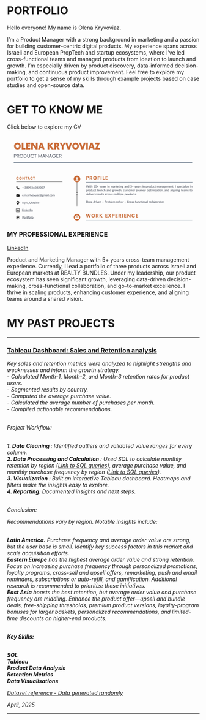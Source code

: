 # PORTFOLIO

Hello everyone! My name is Olena Kryvoviaz.

I’m a Product Manager with a strong background in marketing and a passion for building customer-centric digital products. My experience spans across Israeli and European PropTech and startup ecosystems, where I’ve led cross-functional teams and managed products from ideation to launch and growth. I’m especially driven by product discovery, data-informed decision-making, and continuous product improvement. Feel free to explore my portfolio to get a sense of my skills through example projects based on case studies and open-source data.

# GET TO KNOW ME

Click below to explore my CV

<p align="center">
<a href="https://github.com/OlenaKryvoviaz/Portfolio/blob/main/images/Olena%20Kryvoviaz%20Product%20Manager.pdf"><img src="images/CV_header.jpg"></a></p>

### MY PROFESSIONAL EXPERIENCE 
<p align="left">
<a href="https://www.linkedin.com/in/elena-krivovyaz-83660b6a/">LinkedIn</a>
  <p> Product and Marketing Manager with 5+ years cross-team management experience. Currently, I lead a portfolio of three products across Israeli and European markets at REALTY BUNDLES. Under my leadership, our product ecosystem has seen significant growth, leveraging data-driven decision-making, cross-functional collaboration, and go-to-market excellence. I thrive in scaling products, enhancing customer experience, and aligning teams around a shared vision.</p>

# MY PAST PROJECTS
<hr>

### [Tableau Dashboard: Sales and Retention analysis](https://public.tableau.com/views/OlenaKryvoviazSalesandRetentionAnalysis/SalesandRetentionAnalysis?:language=en-US&:sid=&:redirect=auth&:display_count=n&:origin=viz_share_link)

<em> 
Key sales and retention metrics were analyzed to highlight strengths and weaknesses and inform the growth strategy. 
<br>- Calculated Month-1, Month-2, and Month-3 retention rates for product users.
<br>- Segmented results by country.
<br>- Computed the average purchase value.
<br>- Calculated the average number of purchases per month.
<br>- Compiled actionable recommendations.
 
<br> Project Workflow: 

<br> <strong> 1. Data Cleaning </strong>: Identified outliers and validated value ranges for every column.
<br> <strong> 2. Data Processing and Calculation </strong>: Used SQL to calculate monthly retention by region ([Link to SQL queries](https://github.com/OlenaKryvoviaz/Portfolio/blob/main/SQL/Retention%20by%20Region.sql)), average purchase value, and monthly purchase frequency by region ([Link to SQL queries](https://github.com/OlenaKryvoviaz/Portfolio/blob/main/SQL/Av_Check_and_Purchases_per_Region.sql)).
<br> <strong> 3. Visualization </strong>: Built an interactive Tableau dashboard. Heatmaps and filters make the insights easy to explore.
<br> <strong> 4. Reporting: </strong> Documented insights and next steps.

<br> Conclusion:

Recommendations vary by region. Notable insights include:

<br> <strong>Latin America.</strong> Purchase frequency and average order value are strong, but the user base is small. Identify key success factors in this market and scale acquisition efforts.
<br> <strong>Eastern Europe</strong> has the highest average order value and strong retention. Focus on increasing purchase frequency through personalized promotions, loyalty programs, cross-sell and upsell offers, remarketing, push and email reminders, subscriptions or auto-refill, and gamification. Additional research is recommended to prioritize these initiatives.
<br> <strong>East Asia</strong> boasts the best retention, but average order value and purchase frequency are middling. Enhance the product offer—upsell and bundle deals, free-shipping thresholds, premium product versions, loyalty-program bonuses for larger baskets, personalized recommendations, and limited-time discounts on higher-end products.

<br> <strong>Key Skills:

<br>SQL
<br>Tableau
<br>Product Data Analysis
<br>Retention Metrics
<br>Data Visualisations</strong>
</p>

[Dataset reference - Data generated randomly](https://docs.google.com/spreadsheets/d/1fg90CA7xKxxh_cIPLK0QFKU7xsfLxNy70F5nYP4d8zQ/edit?gid=0#gid=0)

April, 2025
<hr>
